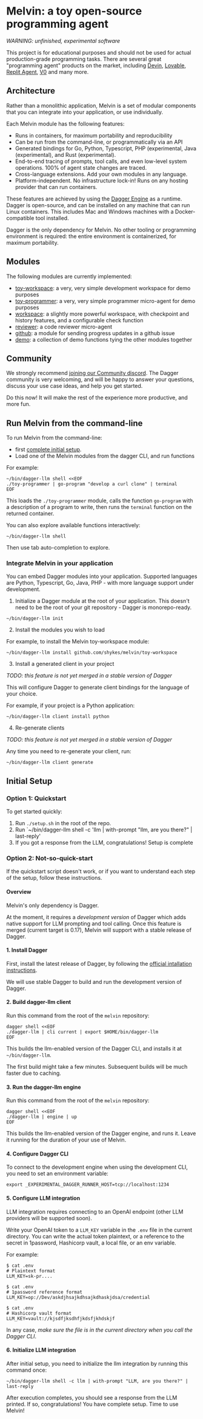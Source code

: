 # Melvin: a toy open-source programming agent

*WARNING: unfinished, experimental software*

This project is for educational purposes and should not be used for actual production-grade programming tasks.
There are several great "programming agent" products on the market, including [Devin](https://devin.ai), [Lovable](https://lovable.dev), [Replit Agent](https://replit.com), [V0](https://v0.dev) and many more.

## Architecture

Rather than a monolithic application, Melvin is a set of modular components that you can integrate into your application,
or use individually.

Each Melvin module has the following features:

- Runs in containers, for maximum portability and reproducibility
- Can be run from the command-line, or programmatically via an API
- Generated bindings for Go, Python, Typescript, PHP (experimental, Java (experimental), and Rust (experimental).
- End-to-end tracing of prompts, tool calls, and even low-level system operations. 100% of agent state changes are traced.
- Cross-language extensions. Add your own modules in any language.
- Platform-independent. No infrastructure lock-in! Runs on any hosting provider that can run containers.

These features are achieved by using the [Dagger Engine](https://dagger.io) as a runtime.
Dagger is open-source, and can be installed on any machine that can run Linux containers.
This includes Mac and Windows machines with a Docker-compatible tool installed.

Dagger is the only dependency for Melvin. No other tooling or programming environment is required:
the entire environment is containerized, for maximum portability.

## Modules

The following modules are currently implemented:

- [toy-workspace](./toy-workspace): a very, very simple development workspace for demo purposes
- [toy-programmer](./toy-programmer): a very, very simple programmer micro-agent for demo purposes
- [workspace](./workspace): a slightly more powerful workspace, with checkpoint and history features, and a configurable check function
- [reviewer](./reviewer): a code reviewer micro-agent
- [github](./github): a module for sending progress updates in a github issue
- [demo](./demo): a collection of demo functions tying the other modules together

## Community

We strongly recommend [joining our Community discord](https://discord.gg/KK3AfBP8Gw).
The Dagger community is very welcoming, and will be happy to answer your questions, discuss your use case ideas, and help you get started.

Do this now! It will make the rest of the experience more productive, and more fun.

## Run Melvin from the command-line

To run Melvin from the command-line:

- first [complete initial setup](#initial-setup).
- Load one of the Melvin modules from the dagger CLI, and run functions

For example:

```console
~/bin/dagger-llm shell <<EOF
./toy-programmer | go-program "develop a curl clone" | terminal
EOF
```

This loads the `./toy-programmer` module, calls the function `go-program` with a description of a
program to write, then runs the `terminal` function on the returned container.

You can also explore available functions interactively:

```console
~/bin/dagger-llm shell
```

Then use tab auto-completion to explore.


### Integrate Melvin in your application

You can embed Dagger modules into your application.
Supported languages are Python, Typescript, Go, Java, PHP - with more language support under development.

1. Initialize a Dagger module at the root of your application.
This doesn't need to be the root of your git repository - Dagger is monorepo-ready.

```console
~/bin/dagger-llm init
```

2. Install the modules you wish to load

For example, to install the Melvin toy-workspace module:

```console
~/bin/dagger-llm install github.com/shykes/melvin/toy-workspace
```

3. Install a generated client in your project

*TODO: this feature is not yet merged in a stable version of Dagger*

This will configure Dagger to generate client bindings for the language of your choice.

For example, if your project is a Python application:

```console
~/bin/dagger-llm client install python
```

4. Re-generate clients

*TODO: this feature is not yet merged in a stable version of Dagger*

Any time you need to re-generate your client, run:

```console
~/bin/dagger-llm client generate
```

## Initial Setup

### Option 1: Quickstart

To get started quickly:

1. Run `./setup.sh` in the root of the repo.
2. Run `~/bin/dagger-llm shell -c 'llm | with-prompt "llm, are you there?" | last-reply'
3. If you got a response from the LLM, congratulations! Setup is complete

### Option 2: Not-so-quick-start

If the quickstart script doesn't work, or if you want to understand each step of the setup, follow these instructions.

#### Overview

Melvin's only dependency is Dagger.

At the moment, it requires a *development version* of Dagger which adds native support for LLM prompting and tool calling.
Once this feature is merged (current target is 0.17), Melvin will support with a stable release of Dagger.

#### 1. Install Dagger

First, install the latest release of Dagger,
by following the [official intallation instructions](https://docs.dagger.io/install).

We will use stable Dagger to build and run the development version of Dagger.

#### 2. Build dagger-llm client

Run this command from the root of the `melvin` repository:

```console
dagger shell <<EOF
./dagger-llm | cli current | export $HOME/bin/dagger-llm
EOF
```

This builds the llm-enabled version of the Dagger CLI, and installs it at `~/bin/dagger-llm`.

The first build might take a few minutes. Subsequent builds will be much faster due to caching.


#### 3. Run the dagger-llm engine

Run this command from the root of the `melvin` repository:

```console
dagger shell <<EOF
./dagger-llm | engine | up
EOF
```

This builds the llm-enabled version of the Dagger engine, and runs it.
Leave it running for the duration of your use of Melvin.


#### 4. Configure Dagger CLI

To connect to the development engine when using the development CLI, you need to set an environment variable:

```console
export _EXPERIMENTAL_DAGGER_RUNNER_HOST=tcp://localhost:1234
```

#### 5. Configure LLM integration

LLM integration requires connecting to an OpenAI endpoint (other LLM providers will be supported soon).

Write your OpenAI token to a `LLM_KEY` variable in the `.env` file in the current directory.
You can write the actual token plaintext, or a reference to the secret in 1password, Hashicorp vault, a local file,
or an env variable.

For example:

```console
$ cat .env
# Plaintext format
LLM_KEY=sk-pr....
```

```console
$ cat .env
# 1password reference format
LLM_KEY=op://Dev/askdjhsajkdhsajkdhaskjdsa/credential
```

```console
$ cat .env
# Hashicorp vault format
LLM_KEY=vault://kjsdfjksdhfjkdsfjkhdskjf
```

In any case, *make sure the file is in the current directory when you call the Dagger CLI*.

#### 6. Initialize LLM integration

After initial setup, you need to initialize the llm integration by running this command once:

```console
~/bin/dagger-llm shell -c llm | with-prompt "LLM, are you there?" | last-reply
```

After execution completes, you should see a response from the LLM printed.
If so, congratulations! You have complete setup. Time to use Melvin!
